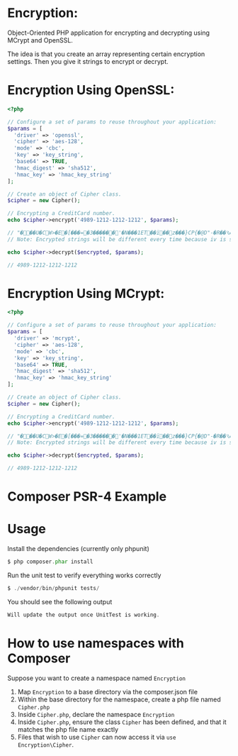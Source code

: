 # Encryption:

Object-Oriented PHP application for encrypting and decrypting using MCrypt and OpenSSL.

The idea is that you create an array representing certain encryption settings. Then you give it strings to encrypt or decrypt.


# Encryption Using OpenSSL:

```php
<?php

// Configure a set of params to reuse throughout your application:
$params = [
  'driver' => 'openssl',
  'cipher' => 'aes-128',
  'mode' => 'cbc',
  'key' => 'key_string',
  'base64' => TRUE,
  'hmac_digest' => 'sha512',
  'hmac_key' => 'hmac_key_string'
];

// Create an object of Cipher class.
$cipher = new Cipher();

// Encrypting a CreditCard number.
echo $cipher->encrypt('4989-1212-1212-1212', $params);

// "���U�CW>�E�[���=�3������'�N���1ET��ï��z���}CP{�@D"-�R��Ԅ���2WӁ���".<�aE�;�K.-�Ma��e�wC쑁m�R�Q"
// Note: Encrypted strings will be different every time because iv is stored with the output.

echo $cipher->decrypt($encrypted, $params);

// 4989-1212-1212-1212
```

# Encryption Using MCrypt:

```php
<?php

// Configure a set of params to reuse throughout your application:
$params = [
  'driver' => 'mcrypt',
  'cipher' => 'aes-128',
  'mode' => 'cbc',
  'key' => 'key_string',
  'base64' => TRUE,
  'hmac_digest' => 'sha512',
  'hmac_key' => 'hmac_key_string'
];

// Create an object of Cipher class.
$cipher = new Cipher();

// Encrypting a CreditCard number.
echo $cipher->encrypt('4989-1212-1212-1212', $params);

// "���U�CW>�E�[���=�3������'�N���1ET��ï��z���}CP{�@D"-�R��Ԅ���2WӁ���".<�aE�;�K.-�Ma��e�wC쑁m�R�Q"
// Note: Encrypted strings will be different every time because iv is stored with the output.

echo $cipher->decrypt($encrypted, $params);

// 4989-1212-1212-1212
```

# Composer PSR-4 Example

# Usage

Install the dependencies (currently only phpunit)

```php
$ php composer.phar install
```

Run the unit test to verify everything works correctly

```php
$ ./vendor/bin/phpunit tests/
```

You should see the following output

```php
Will update the output once UnitTest is working.
```

# How to use namespaces with Composer

Suppose you want to create a namespace named `Encryption`

1. Map `Encryption` to a base directory via the composer.json file
2. Within the base directory for the namespace, create a php file named `Cipher.php`
3. Inside `Cipher.php`, declare the namespace `Encryption`
4. Inside `Cipher.php`, ensure the class `Cipher` has been defined, and that
   it matches the php file name exactly
5. Files that wish to use `Cipher` can now access it via `use Encryption\Cipher`.